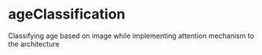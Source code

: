 # ageClassification
Classifying age based on image while implementing attention mechanism to the architecture
